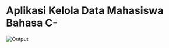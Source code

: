 # Aplikasi Kelola Data Mahasiswa Bahasa C-

![Output](https://user-images.githubusercontent.com/62225185/225810468-cb290510-d651-4e89-b92e-88910b60f8a5.png)

